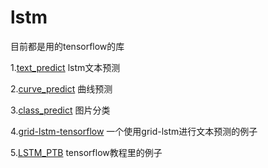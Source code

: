 # lstm

目前都是用的tensorflow的库

1.[text_predict](./text_predict)  lstm文本预测

2.[curve_predict](./curve_predict) 曲线预测

3.[class_predict](./class_predict) 图片分类

4.[grid-lstm-tensorflow](https://github.com/phvu/grid-lstm-tensorflow) 一个使用grid-lstm进行文本预测的例子

5.[LSTM_PTB](./LSTM_PTB) tensorflow教程里的例子
